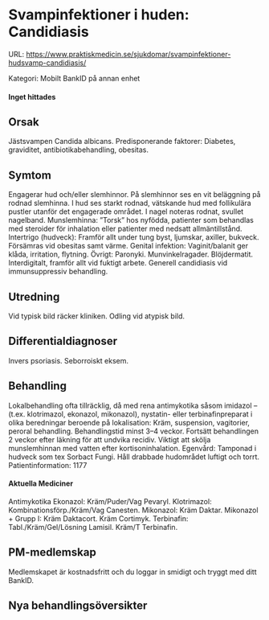 # Svampinfektioner i huden: Candidiasis

URL: https://www.praktiskmedicin.se/sjukdomar/svampinfektioner-hudsvamp-candidiasis/



Kategori: Mobilt BankID på annan enhet

#### Inget hittades

## Orsak

Jästsvampen Candida albicans. Predisponerande faktorer: Diabetes, graviditet, antibiotikabehandling, obesitas.

## Symtom

Engagerar hud och/eller slemhinnor. På slemhinnor ses en vit beläggning på rodnad slemhinna. I hud ses starkt rodnad, vätskande hud med follikulära pustler utanför det engagerade området. I nagel noteras rodnat, svullet nagelband.
Munslemhinna: ”Torsk” hos nyfödda, patienter som behandlas med steroider för inhalation eller patienter med nedsatt allmäntillstånd. Intertrigo (hudveck): Framför allt under tung byst, ljumskar, axiller, bukveck. Försämras vid obesitas samt värme. Genital infektion: Vaginit/balanit ger klåda, irritation, flytning.
Övrigt: Paronyki. Munvinkelragader. Blöjdermatit. Interdigitalt, framför allt vid fuktigt arbete. Generell candidiasis vid immunsuppressiv behandling.

## Utredning

Vid typisk bild räcker kliniken. Odling vid atypisk bild.

## Differentialdiagnoser

Invers psoriasis. Seborroiskt eksem.

## Behandling

Lokalbehandling ofta tillräcklig, då med rena antimykotika såsom imidazol – (t.ex. klotrimazol, ekonazol, mikonazol), nystatin- eller terbinafinpreparat i olika beredningar beroende på lokalisation: Kräm, suspension, vagitorier, peroral behandling. Behandlingstid minst 3–4 veckor. Fortsätt behandlingen 2 veckor efter läkning för att undvika recidiv.
Viktigt att skölja munslemhinnan med vatten efter kortisoninhalation.
Egenvård: Tamponad i hudveck som tex Sorbact Fungi. Håll drabbade hudområdet luftigt och torrt.
Patientinformation:
1177

#### Aktuella Mediciner

Antimykotika
Ekonazol: Kräm/Puder/Vag Pevaryl.
Klotrimazol: Kombinationsförp./Kräm/Vag Canesten.
Mikonazol: Kräm Daktar.
Mikonazol + Grupp I: Kräm Daktacort. Kräm Cortimyk.
Terbinafin: Tabl./Kräm/Gel/Lösning Lamisil. Kräm/T Terbinafin.

## PM-medlemskap

Medlemskapet är kostnadsfritt och du loggar in smidigt och tryggt med ditt BankID.

## Nya behandlingsöversikter

